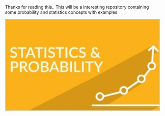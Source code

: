 Thanks for reading this.. This will be a interesting repository containing some
probability and statistics concepts with examples

<img src="assets/intro-a53d49d4.jpg" width="800" />
